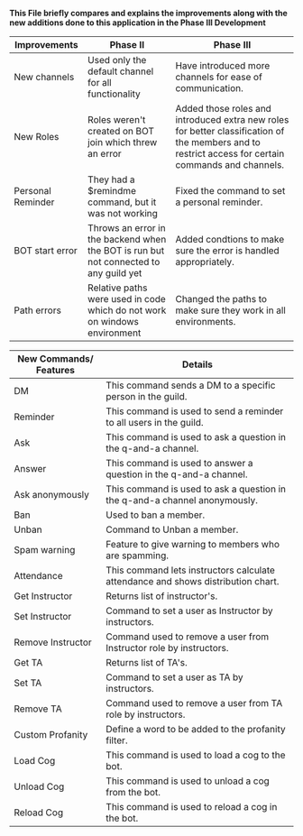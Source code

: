 
**This File briefly compares and explains the improvements along with the new additions done to this application in the Phase III Development**

|  Improvements | Phase II  | Phase III |
| ------------ | ------------ | ------------ |
| New channels | Used only the default channel for all functionality | Have introduced more channels for ease of communication. |
| New Roles | Roles weren't created on BOT join which threw an error | Added those roles and introduced extra new roles for better classification of the members and to restrict access for certain commands and channels. |
| Personal Reminder | They had a $remindme command, but it was not working | Fixed the command to set a personal reminder. |
| BOT start error | Throws an error in the backend when the BOT is run but not connected to any guild yet | Added condtions to make sure the error is handled appropriately. |
| Path errors | Relative paths were used in code which do not work on windows environment | Changed the paths to make sure they work in all environments. |


|  New Commands/ Features | Details |
| ------------ |------------ |
| DM | This command sends a DM to a specific person in the guild. |
| Reminder | This command is used to send a reminder to all users in the guild. |
| Ask | This command is used to ask a question in the q-and-a channel. |
| Answer | This command is used to answer a question in the q-and-a channel. |
| Ask anonymously | This command is used to ask a question in the q-and-a channel anonymously. |
| Ban | Used to ban a member. |
| Unban | Command to Unban a member. |
| Spam warning | Feature to give warning to members who are spamming. |
| Attendance | This command lets instructors calculate attendance and shows distribution chart. |
| Get Instructor | Returns list of instructor's. |
| Set Instructor | Command to set a user as Instructor by instructors. |
| Remove Instructor | Command used to remove a user from Instructor role by instructors. |
| Get TA | Returns list of TA's. |
| Set TA | Command to set a user as TA by instructors. |
| Remove TA | Command used to remove a user from TA role by instructors. |
| Custom Profanity | Define a word to be added to the profanity filter. |
| Load Cog | This command is used to load a cog to the bot. |
| Unload Cog | This command is used to unload a cog from the bot. |
| Reload Cog | This command is used to reload a cog in the bot. |
